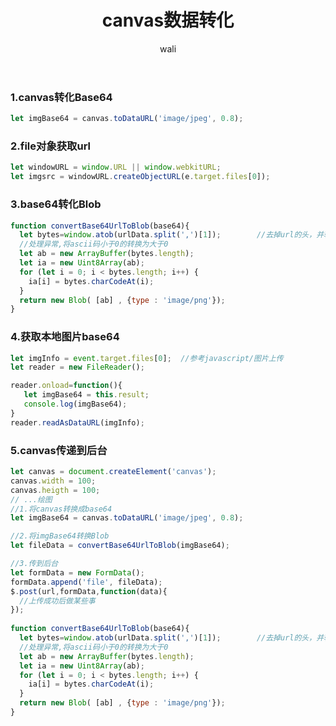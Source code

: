 ﻿---
layout: post
title:  canvas数据转化 #标题
tagline: canvas,file,base64,blos互转
category: canvas      #分类
author: wali    #作者
tag: canvas     #标签
ghurl:        #github url
ghurl_zip:   #github zip下载

post_nav: ['1.canvas转化Base64','2.file对象获取url','3.base64转化Blob','4.获取本地图片base64','5.canvas传递到后台']
---

### 1.canvas转化Base64

```javascript
let imgBase64 = canvas.toDataURL('image/jpeg', 0.8);
```

### 2.file对象获取url

```javascript
let windowURL = window.URL || window.webkitURL;
let imgsrc = windowURL.createObjectURL(e.target.files[0]);
```

### 3.base64转化Blob

```javascript
function convertBase64UrlToBlob(base64){
  let bytes=window.atob(urlData.split(',')[1]);        //去掉url的头，并转换为byte; base64编解码(btoa编码,atob解码)
  //处理异常,将ascii码小于0的转换为大于0
  let ab = new ArrayBuffer(bytes.length);
  let ia = new Uint8Array(ab);
  for (let i = 0; i < bytes.length; i++) {
    ia[i] = bytes.charCodeAt(i);
  }
  return new Blob( [ab] , {type : 'image/png'});
}
```

### 4.获取本地图片base64

```javascript
let imgInfo = event.target.files[0];  //参考javascript/图片上传
let reader = new FileReader();

reader.onload=function(){
   let imgBase64 = this.result;
   console.log(imgBase64);				
}
reader.readAsDataURL(imgInfo);
```


### 5.canvas传递到后台

```javascript
let canvas = document.createElement('canvas');
canvas.width = 100;
canvas.heigth = 100;
// ...绘图
//1.将canvas转换成base64
let imgBase64 = canvas.toDataURL('image/jpeg', 0.8);

//2.将imgBase64转换Blob
let fileData = convertBase64UrlToBlob(imgBase64);

//3.传到后台
let formData = new FormData();
formData.append('file', fileData);
$.post(url,formData,function(data){
  //上传成功后做某些事
});
	
function convertBase64UrlToBlob(base64){
  let bytes=window.atob(urlData.split(',')[1]);        //去掉url的头，并转换为byte; base64编解码(btoa编码,atob解码)
  //处理异常,将ascii码小于0的转换为大于0
  let ab = new ArrayBuffer(bytes.length);
  let ia = new Uint8Array(ab);
  for (let i = 0; i < bytes.length; i++) {
    ia[i] = bytes.charCodeAt(i);
  }
  return new Blob( [ab] , {type : 'image/png'});
}
```











